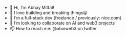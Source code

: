 - 👋 Hi, I’m Abhay Mittal!
- 👀 I love building and breaking things😛
- 💼 I’m a full-stack dev (freelance / previously: nice.com)
- 💞️ I’m looking to collaborate on AI and web3 projects
- 📫 How to reach me: @aboiweb3 on twitter

<!---
iamabhaymittal/iamabhaymittal is a ✨ special ✨ repository because its `README.md` (this file) appears on your GitHub profile.
You can click the Preview link to take a look at your changes.
--->
